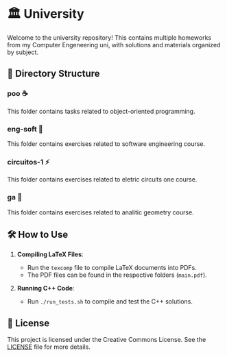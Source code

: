 # 🏛️ University

Welcome to the university repository! This contains multiple homeworks from my
Computer Engeneering uni, with solutions and materials organized by subject.

## 📁 Directory Structure

### **poo** ☕
This folder contains tasks related to object-oriented programming.

### **eng-soft** 💼
This folder contains exercises related to software engineering course.

### **circuitos-1** ⚡
This folder contains exercises related to eletric circuits one course.

### **ga** 📐
This folder contains exercises related to analitic geometry course.

## 🛠️ How to Use

1. **Compiling LaTeX Files**:  
   - Run the `texcomp` file to compile LaTeX documents into PDFs.
   - The PDF files can be found in the respective folders (`main.pdf`).

2. **Running C++ Code**:  
   - Run `./run_tests.sh` to compile and test the C++ solutions.

## 📑 License

This project is licensed under the Creative Commons License. See the
[LICENSE](./LICENSE) file for more details.
